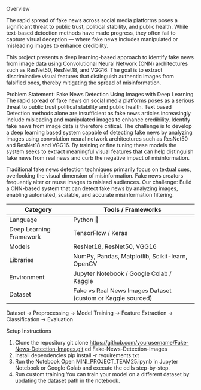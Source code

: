 Overview

The rapid spread of fake news across social media platforms poses a significant threat to public trust, political stability, and public health. While text-based detection methods have made progress, they often fail to capture visual deception — where fake news includes manipulated or misleading images to enhance credibility.

This project presents a deep learning-based approach to identify fake news from image data using Convolutional Neural Network (CNN) architectures such as ResNet50, ResNet18, and VGG16. The goal is to extract discriminative visual features that distinguish authentic images from falsified ones, thereby mitigating the spread of misinformation.

Problem Statement:
Fake News Detection Using Images with Deep Learning
The rapid spread of fake news on social media platforms poses as a serious threat to public trust political stability and public health. Text based Detection methods alone are insufficient as fake news articles increasingly include misleading and manipulated images to enhance credibility. Identify fake news from image data is therefore critical. The challenge is to develop a deep learning based system capable of detecting fake news by analyzing images using convolution neural network architectures such as ResNet50 and ResNet18 and VGG16. By training or fine tuning these models the system seeks to extract meaningful visual features that can help distinguish fake news from real news and curb the negative impact of misinformation.

Traditional fake news detection techniques primarily focus on textual cues, overlooking the visual dimension of misinformation. Fake news creators frequently alter or reuse images to mislead audiences.
Our challenge: Build a CNN-based system that can detect fake news by analyzing images, enabling automated, scalable, and accurate misinformation filtering.

| Category                | Tools / Frameworks                                          |
| ----------------------- | ----------------------------------------------------------- |
| Language                | Python 🐍                                                  |
| Deep Learning Framework | TensorFlow / Keras                                          |
| Models                  | ResNet18, ResNet50, VGG16                                   |
| Libraries               | NumPy, Pandas, Matplotlib, Scikit-learn, OpenCV             |
| Environment             | Jupyter Notebook / Google Colab / Kaggle                    |
| Dataset                 | Fake vs Real News Images Dataset (custom or Kaggle sourced) |

Dataset → Preprocessing → Model Training → Feature Extraction → Classification → Evaluation

Setup Instructions
1. Clone the repository
    git clone https://github.com/yourusername/Fake-News-Detection-Images.git
    cd Fake-News-Detection-Images
2. Install dependencies
   pip install -r requirements.txt
3. Run the Notebook
   Open MINI_PROJECT_TEAM25.ipynb in Jupyter Notebook or Google Colab and execute the cells step-by-step.
4. Run custom training
   You can train your model on a different dataset by updating the dataset path in the notebook.
